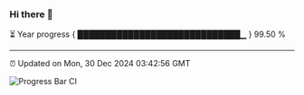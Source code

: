 ### Hi there 👋

⏳ Year progress { █████████████████████████████▁ } 99.50 %

---

⏰ Updated on Mon, 30 Dec 2024 03:42:56 GMT

![Progress Bar CI](https://github.com/IshwaranRudhara/GIT-ACTION/workflows/Progress%20Bar%20CI/badge.svg)
